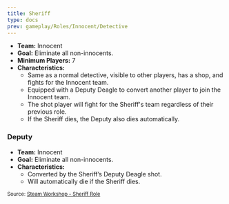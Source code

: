 ```yaml
---
title: Sheriff
type: docs
prev: gameplay/Roles/Innocent/Detective
---
```


- **Team:** Innocent
- **Goal:** Eliminate all non-innocents.
- **Minimum Players:** 7
- **Characteristics:**
  - Same as a normal detective, visible to other players, has a shop, and fights for the Innocent team.
  - Equipped with a Deputy Deagle to convert another player to join the Innocent team.
  - The shot player will fight for the Sheriff's team regardless of their previous role.
  - If the Sheriff dies, the Deputy also dies automatically.

### Deputy

- **Team:** Innocent
- **Goal:** Eliminate all non-innocents.
- **Characteristics:**
  - Converted by the Sheriff’s Deputy Deagle shot.
  - Will automatically die if the Sheriff dies.

<small>Source: [Steam Workshop - Sheriff Role](https://steamcommunity.com/sharedfiles/filedetails/?id=1885871635)</small>
